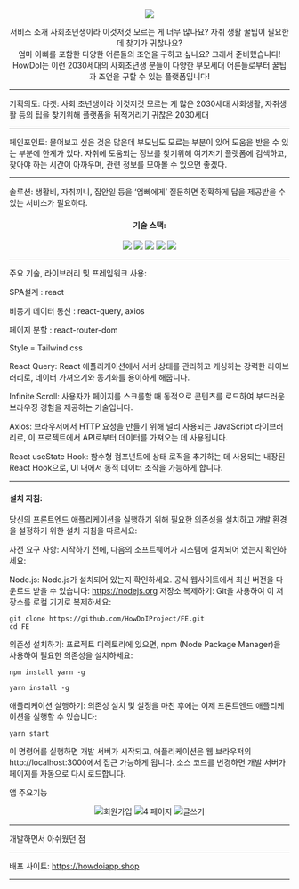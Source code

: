 
<div align="center">
<img src="https://capsule-render.vercel.app/api?type=waving&color=auto&height=200&section=header&text=HowDoI&fontSize=90" />
</div>

<div align="center">
  <p align="center">
  서비스 소개
사회초년생이라 이것저것 모르는 게 너무 많나요?
자취 생활 꿀팁이 필요한데 찾기가 귀찮나요?
</br>
엄마 아빠를 포함한 다양한 어른들의 조언을 구하고 싶나요?
그래서 준비했습니다!
</br>
HowDoI는 이런 2030세대의 사회초년생 분들이 다양한 부모세대
어른들로부터 꿀팁과 조언을 구할 수 있는 플랫폼입니다!
</p>
</div>
 
--------------------------------------------------------------------------------

기획의도:
타겟:
사회 초년생이라 이것저것 모르는 게 많은 2030세대
사회생활, 자취생활 등의 팁을 찾기위해 플랫폼을 뒤적거리기 귀찮은 2030세대

-----------------------------------------------------------------------------------

페인포인트:
물어보고 싶은 것은 많은데 부모님도 모르는 부분이 있어 도움을 받을 수 있는 부분에 한계가 있다.
자취에 도움되는 정보를 찾기위해 여기저기 플랫폼에 검색하고, 찾아야 하는 시간이
아까우며, 관련 정보를 모아볼 수 있으면 좋겠다.

----------------------------------------------------------------------------------------

솔루션:
생활비, 자취끼니, 집안일 등을 ‘엄빠에게’ 질문하면 정확하게 답을 제공받을 수 있는 서비스가 필요하다.
</p>
</div>

<div align="center">
  <h4 align="center">
    기술 스택:
  </h4>
</div>
<div align="center">
	<img src="https://img.shields.io/badge/HTML5-E34F26?style=flat&logo=HTML5&logoColor=white" />
	<img src="https://img.shields.io/badge/CSS3-1572B6?style=flat&logo=CSS3&logoColor=white" />
  <img src="https://img.shields.io/badge/React-61DAFB?style=flat&logo=React&logoColor=white"/>
  <img src="https://img.shields.io/badge/Tailwindcss-06B6D4?style=flat&logo=tailwindcss&logoColor=white"/>
    <img src="https://img.shields.io/badge/ReactQuery-FF4154?style=flat&logo=ReactQuery&logoColor=white"/>
</div>

---------------------------------------------


주요 기술, 라이브러리 및 프레임워크 사용:

SPA설계 : react

비동기 데이터 통신 : react-query, axios

페이지 분할 : react-router-dom

Style = Tailwind css 

React Query: React 애플리케이션에서 서버 상태를 관리하고 캐싱하는 강력한 라이브러리로, 데이터 가져오기와 동기화를 용이하게 해줍니다.

Infinite Scroll: 사용자가 페이지를 스크롤할 때 동적으로 콘텐츠를 로드하여 부드러운 브라우징 경험을 제공하는 기술입니다.

Axios: 브라우저에서 HTTP 요청을 만들기 위해 널리 사용되는 JavaScript 라이브러리로, 이 프로젝트에서 API로부터 데이터를 가져오는 데 사용됩니다.

React useState Hook: 함수형 컴포넌트에 상태 로직을 추가하는 데 사용되는 내장된 React Hook으로, UI 내에서 동적 데이터 조작을 가능하게 합니다.


---------------------------------------------------------



<h4>
    설치 지침:
  </h4>

당신의 프론트엔드 애플리케이션을 실행하기 위해 필요한 의존성을 설치하고 개발 환경을 설정하기 위한 설치 지침을 따르세요:

사전 요구 사항:
시작하기 전에, 다음의 소프트웨어가 시스템에 설치되어 있는지 확인하세요:

Node.js: Node.js가 설치되어 있는지 확인하세요. 공식 웹사이트에서 최신 버전을 다운로드 받을 수 있습니다: https://nodejs.org
저장소 복제하기:
Git을 사용하여 이 저장소를 로컬 기기로 복제하세요:

   ```
   git clone https://github.com/HowDoIProject/FE.git
   cd FE
   ```

의존성 설치하기:
프로젝트 디렉토리에 있으면, npm (Node Package Manager)을 사용하여 필요한 의존성을 설치하세요:
   ```
   npm install yarn -g
   ```
   ```
   yarn install -g
   ```

애플리케이션 실행하기:
의존성 설치 및 설정을 마친 후에는 이제 프론트엔드 애플리케이션을 실행할 수 있습니다:

   ```
   yarn start
   ```

이 명령어를 실행하면 개발 서버가 시작되고, 애플리케이션은 웹 브라우저의 http://localhost:3000에서 접근 가능하게 됩니다. 
소스 코드를 변경하면 개발 서버가 페이지를 자동으로 다시 로드합니다.

</div>

앱 주요기능 

<div align="center">

![회원가입](https://github.com/HowDoIProject/FE/assets/115998794/e673b358-802f-4524-bd6f-9108d17e7749) 
![4 페이지](https://github.com/HowDoIProject/FE/assets/115998794/d9290dd1-c140-4851-a813-a634aff2e51f)
![글쓰기](https://github.com/HowDoIProject/FE/assets/115998794/4c9639fe-b69a-4206-ba8c-78808defa73c)

</div>


-----------------------------------------------------------------------------------------------------------------

개발하면서 아쉬웠던 점 






------------------------------------------------------------------------------------------------------------------
배포 사이트: https://howdoiapp.shop

-----------------------------------------------------------------------------------------------------------------


